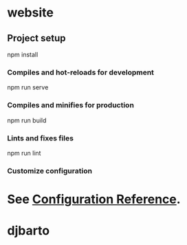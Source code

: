 # website

## Project setup

npm install

### Compiles and hot-reloads for development

npm run serve

### Compiles and minifies for production

npm run build

### Lints and fixes files

npm run lint

### Customize configuration

# See [Configuration Reference](https://cli.vuejs.org/config/).

# djbarto
